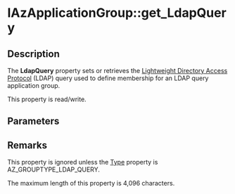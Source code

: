 # IAzApplicationGroup::get_LdapQuery

## Description

The **LdapQuery** property sets or retrieves the [Lightweight Directory Access Protocol](https://learn.microsoft.com/windows/desktop/SecGloss/l-gly) (LDAP) query used to define membership for an LDAP query application group.

This property is read/write.

## Parameters

## Remarks

This property is ignored unless the [Type](https://learn.microsoft.com/windows/desktop/api/azroles/nf-azroles-iazapplicationgroup-get_type) property is AZ_GROUPTYPE_LDAP_QUERY.

The maximum length of this property is 4,096 characters.
